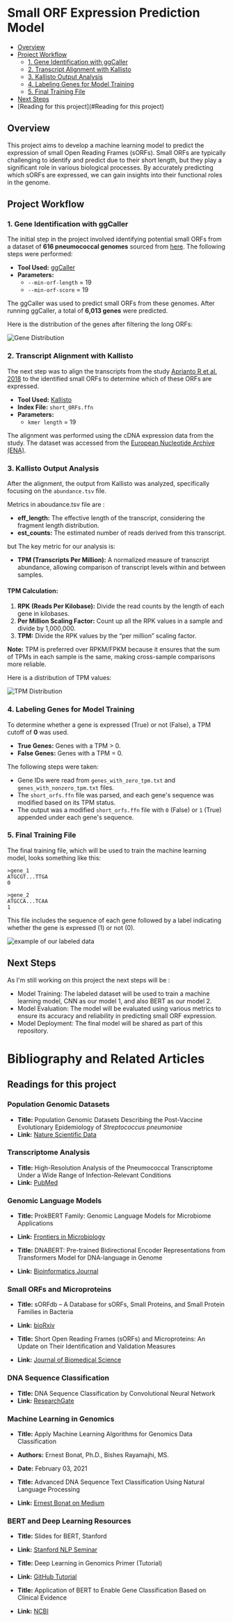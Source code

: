 # Small ORF Expression Prediction Model


- [Overview](#overview)
- [Project Workflow](#project-workflow)
  - [1. Gene Identification with ggCaller](#1-gene-identification-with-ggcaller)
  - [2. Transcript Alignment with Kallisto](#2-transcript-alignment-with-kallisto)
  - [3. Kallisto Output Analysis](#3-kallisto-output-analysis)
  - [4. Labeling Genes for Model Training](#4-labeling-genes-for-model-training)
  - [5. Final Training File](#5-final-training-file)
- [Next Steps](#next-steps)
- [Reading for this project](#Reading for this project)

## Overview

This project aims to develop a machine learning model to predict the expression of small Open Reading Frames (sORFs). Small ORFs are typically challenging to identify and predict due to their short length, but they play a significant role in various biological processes. By accurately predicting which sORFs are expressed, we can gain insights into their functional roles in the genome.

## Project Workflow

### 1. Gene Identification with ggCaller

The initial step in the project involved identifying potential small ORFs from a dataset of **616 pneumococcal genomes** sourced from [here](https://www.nature.com/articles/sdata201558). The following steps were performed:

- **Tool Used:** [ggCaller]([https://github.com/ghoresh11/ggCaller](https://github.com/bacpop/ggCaller))
- **Parameters:**
  - `--min-orf-length` = 19
  - `--min-orf-score` = 19

The ggCaller was used to predict small ORFs from these genomes. After running ggCaller, a total of **6,013 genes** were predicted.

Here is the distribution of the genes after filtering the long ORFs:

![Gene Distribution](figure2.png)

### 2. Transcript Alignment with Kallisto

The next step was to align the transcripts from the study [Aprianto R et al. 2018](https://pubmed.ncbi.nlm.nih.gov/30165663/) to the identified small ORFs to determine which of these ORFs are expressed.

- **Tool Used:** [Kallisto](https://pachterlab.github.io/kallisto/about)
- **Index File:** `short_ORFs.ffn`
- **Parameters:**
  - `kmer length` = 19

The alignment was performed using the cDNA expression data from the study. The dataset was accessed from the [European Nucleotide Archive (ENA)](https://www.ebi.ac.uk/ena/browser/view/PRJNA422256?show=reads).

### 3. Kallisto Output Analysis

After the alignment, the output from Kallisto was analyzed, specifically focusing on the `abundance.tsv` file. 

Metrics in aboudance.tsv file are : 

- **eff_length:** The effective length of the transcript, considering the fragment length distribution.
- **est_counts:** The estimated number of reads derived from this transcript.

but The key metric for our analysis is:


- **TPM (Transcripts Per Million):** A normalized measure of transcript abundance, allowing comparison of transcript levels within and between samples.
#### TPM Calculation:

1. **RPK (Reads Per Kilobase):** Divide the read counts by the length of each gene in kilobases.
2. **Per Million Scaling Factor:** Count up all the RPK values in a sample and divide by 1,000,000.
3. **TPM:** Divide the RPK values by the “per million” scaling factor.

**Note:** TPM is preferred over RPKM/FPKM because it ensures that the sum of TPMs in each sample is the same, making cross-sample comparisons more reliable.

Here is a distribution of TPM values:

![TPM Distribution](figure1.png)

### 4. Labeling Genes for Model Training

To determine whether a gene is expressed (True) or not (False), a TPM cutoff of **0** was used.

- **True Genes:** Genes with a TPM > 0.
- **False Genes:** Genes with a TPM = 0.

The following steps were taken:

- Gene IDs were read from `genes_with_zero_tpm.txt` and `genes_with_nonzero_tpm.txt` files.
- The `short_orfs.ffn` file was parsed, and each gene's sequence was modified based on its TPM status.
- The output was a modified `short_orfs.ffn` file with `0` (False) or `1` (True) appended under each gene's sequence.

### 5. Final Training File

The final training file, which will be used to train the machine learning model, looks something like this:

```plaintext
>gene_1
ATGCGT...TTGA
0

>gene_2
ATGCCA...TCAA
1
```
This file includes the sequence of each gene followed by a label indicating whether the gene is expressed (1) or not (0).

![example of our labeled data](figure3.png)










## Next Steps

As I'm still working on this project the next steps will be : 

- Model Training: The labeled dataset will be used to train a machine learning model, CNN as our model 1, and also BERT as our model 2.
- Model Evaluation: The model will be evaluated using various metrics to ensure its accuracy and reliability in predicting small ORF expression.
- Model Deployment: The final model will be shared as part of this repository.


# Bibliography and Related Articles

## Readings for this project


### Population Genomic Datasets

- **Title:** Population Genomic Datasets Describing the Post-Vaccine Evolutionary Epidemiology of *Streptococcus pneumoniae*
- **Link:** [Nature Scientific Data](https://www.nature.com/articles/sdata201558)

### Transcriptome Analysis

- **Title:** High-Resolution Analysis of the Pneumococcal Transcriptome Under a Wide Range of Infection-Relevant Conditions
- **Link:** [PubMed](https://pubmed.ncbi.nlm.nih.gov/30165663/)

### Genomic Language Models

- **Title:** ProkBERT Family: Genomic Language Models for Microbiome Applications
- **Link:** [Frontiers in Microbiology](https://www.frontiersin.org/journals/microbiology/articles/10.3389/fmicb.2023.1331233/full)

- **Title:** DNABERT: Pre-trained Bidirectional Encoder Representations from Transformers Model for DNA-language in Genome
- **Link:** [Bioinformatics Journal](https://academic.oup.com/bioinformatics/article/37/15/2112/6128680)

### Small ORFs and Microproteins

- **Title:** sORFdb – A Database for sORFs, Small Proteins, and Small Protein Families in Bacteria
- **Link:** [bioRxiv](https://www.biorxiv.org/content/10.1101/2024.06.19.599710v1)

- **Title:** Short Open Reading Frames (sORFs) and Microproteins: An Update on Their Identification and Validation Measures
- **Link:** [Journal of Biomedical Science](https://jbiomedsci.biomedcentral.com/articles/10.1186/s12929-022-00802-5#:~:text=A%20short%20open%20reading%20frame,comprises%20)

### DNA Sequence Classification

- **Title:** DNA Sequence Classification by Convolutional Neural Network
- **Link:** [ResearchGate](https://www.researchgate.net/publication/301703031_DNA_Sequence_Classification_by_Convolutional_Neural_Network)

### Machine Learning in Genomics

- **Title:** Apply Machine Learning Algorithms for Genomics Data Classification
- **Authors:** Ernest Bonat, Ph.D., Bishes Rayamajhi, MS.
- **Date:** February 03, 2021

- **Title:** Advanced DNA Sequence Text Classification Using Natural Language Processing
- **Link:** [Ernest Bonat on Medium](https://ernest-bonat.medium.com/advanced-dna-sequence-text-classification-using-natural-language-processing-8860c3c05692)

### BERT and Deep Learning Resources

- **Title:** Slides for BERT, Stanford
- **Link:** [Stanford NLP Seminar](https://nlp.stanford.edu/seminar/details/jdevlin.pdf)

- **Title:** Deep Learning in Genomics Primer (Tutorial)
- **Link:** [GitHub Tutorial](https://github.com/abidlabs/deep-learning-genomics-primer/blob/master/A_Primer_on_Deep_Learning_in_Genomics_Public.ipynb)

- **Title:** Application of BERT to Enable Gene Classification Based on Clinical Evidence
- **Link:** [NCBI](https://www.ncbi.nlm.nih.gov/pmc/articles/PMC7563092/)







